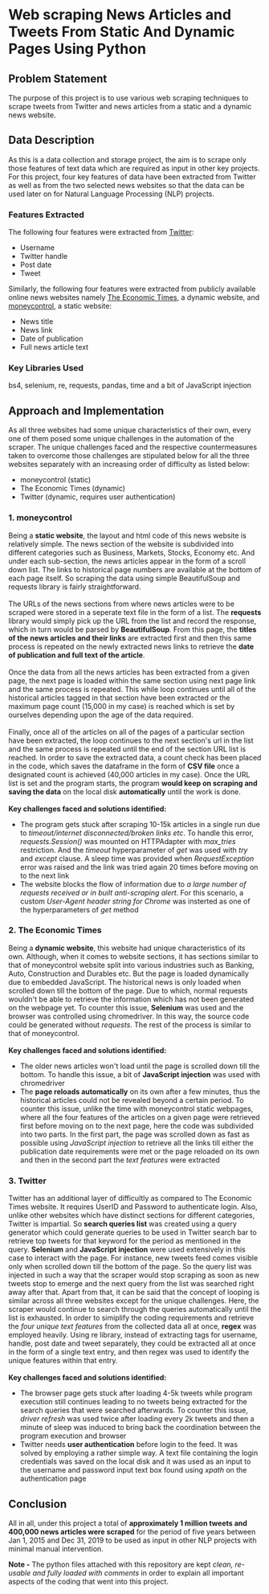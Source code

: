 # Web scraping News Articles and Tweets From Static And Dynamic Pages Using Python
## Problem Statement
The purpose of this project is to use various web scraping techniques to scrape tweets from Twitter and news articles from a static and a dynamic news website.

## Data Description
As this is a data collection and storage project, the aim is to scrape only those features of text data which are required as input in other key projects. For this project, four key features of data have been extracted from Twitter as well as from the two selected news websites so that the data can be used later on for Natural Language Processing (NLP) projects.

### Features Extracted
The following four features were extracted from [Twitter](https://www.twitter.com):
- Username
- Twitter handle
- Post date
- Tweet

Similarly, the following four features were extracted from publicly available online news websites namely [The Economic Times](https://www.economictimes.com), a dynamic website, and [moneycontrol](https://www.moneycontrol.com), a static website:
- News title
- News link
- Date of publication
- Full news article text

### Key Libraries Used
bs4, selenium, re, requests, pandas, time and a bit of JavaScript injection


## Approach and Implementation
As all three websites had some unique characteristics of their own, every one of them posed some unique challenges in the automation of the scraper. The unique challenges faced and the respective countermeasures taken to overcome those challenges are stipulated below for all the three websites separately with an increasing order of difficulty as listed below:
- moneycontrol (static)
- The Economic Times (dynamic)
- Twitter (dynamic, requires user authentication)

### 1. moneycontrol
Being a **static website**, the layout and html code of this news website is relatively simple. The news section of the website is subdivided into different categories such as Business, Markets, Stocks, Economy etc. And under each sub-section, the news articles appear in the form of a scroll down list. The links to historical page numbers are available at the bottom of each page itself.
So scraping the data using simple BeautifulSoup and requests library is fairly straightforward.<br/><br/>
The URLs of the news sections from where news articles were to be scraped were stored in a seperate text file in the form of a list. The **requests** library would simply pick up the URL from the list and record the response, which in turn would be parsed by **BeautifulSoup**. From this page, the **titles of the news articles and their links** are extracted first and then this same process is repeated on the newly extracted news links to retrieve the **date of publication and full text of the article**.<br/><br/>
Once the data from all the news articles has been extracted from a given page, the next page is loaded within the same section using next page link and the same process is repeated. This while loop continues until all of the historical articles tagged in that section have been extracted or the maximum page count (15,000 in my case) is reached which is set by ourselves depending upon the age of the data required.<br/><br/>
Finally, once all of the articles on all of the pages of a particular section have been extracted, the loop continues to the next section's url in the list and the same process is repeated until the end of the section URL list is reached. In order to save the extracted data, a count check has been placed in the code, which saves the dataframe in the form of **CSV file** once a designated count is achieved (40,000 articles in my case). Once the URL list is set and the program starts, the program **would keep on scraping and saving the data** on the local disk **automatically** until the work is done.
<br/>
<br/>
**Key challenges faced and solutions identified:**
- The program gets stuck after scraping 10-15k articles in a single run due to *timeout/internet disconnected/broken links etc*. To handle this error, *requests.Session()* was mounted on HTTPAdapter with *max_tries* restriction. And the *timeout* hyperparameter of *get* was used with *try* and *except* clause. A sleep time was provided when *RequestException* error was raised and the link was tried again 20 times before moving on to the next link
- The website blocks the flow of information due to *a large number of requests received or in built anti-scraping alert*. For this scenario, a custom *User-Agent header string for Chrome* was insterted as one of the hyperparameters of *get* method

### 2. The Economic Times
Being a **dynamic website**, this website had unique characteristics of its own. Although, when it comes to website sections, it has sections similar to that of moneycontrol website split into various industries such as Banking, Auto, Construction and Durables etc. But the page is loaded dynamically due to embedded JavaScript. The historical news is only loaded when scrolled down till the bottom of the page. Due to which, normal requests wouldn't be able to retrieve the information which has not been generated on the webpage yet. To counter this issue, **Selenium** was used and the browser was controlled using chromedriver. In this way, the source code could be generated without *requests*. The rest of the process is similar to that of moneycontrol.
<br/>
<br/>
**Key challenges faced and solutions identified:**
- The older news articles won't load until the page is scrolled down till the bottom. To handle this issue, a bit of **JavaScript injection** was used with chromedriver
- The **page reloads automatically** on its own after a few minutes, thus the historical articles could not be revealed beyond a certain period. To counter this issue, unlike the time with moneycontrol static webpages, where all the four features of the articles on a given page were retrieved first before moving on to the next page, here the code was subdivided into two parts. In the first part, the page was scrolled down as fast as possible using *JavaScript injection* to retrieve all the links till either the publication date requirements were met or the page reloaded on its own and then in the second part the *text features* were extracted

### 3. Twitter
Twitter has an additional layer of difficultly as compared to The Economic Times website. It requires UserID and Password to authenticate login. Also, unlike other websites which have distinct sections for different categories, Twitter is impartial. So **search queries list** was created using a query generator which could generate queries to be used in Twitter search bar to retrieve top tweets for that keyword for the period as mentioned in the query. **Selenium** and **JavaScript injection** were used extensively in this case to interact with the page. For instance, new tweets feed comes visible only when scrolled down till the bottom of the page. So the query list was injected in such a way that the scraper would stop scraping as soon as new tweets stop to emerge and the next query from the list was searched right away after that. Apart from that, it can be said that the concept of looping is similar across all three websites except for the unique challenges. Here, the scraper would continue to search through the queries automatically until the list is exhausted. In order to simiplify the coding requirements and retrieve the *four unique text features* from the collected data all at once, **regex** was employed heavily. Using re library, instead of extracting tags for username, handle, post date and tweet separately, they could be extracted all at once in the form of a single text entry, and then regex was used to identify the unique features within that entry.
<br/>
<br/>
**Key challenges faced and solutions identified:**
- The browser page gets stuck after loading 4-5k tweets while program execution still continues leading to no tweets being extracted for the search queries that were searched afterwards. To counter this issue, *driver refresh* was used twice after loading every 2k tweets and then a minute of sleep was induced to bring back the coordination between the program execution and browser
- Twitter needs **user authentication** before login to the feed. It was solved by employing a rather simple way. A text file containing the login credentials was saved on the local disk and it was used as an input to the username and password input text box found using *xpath* on the authentication page

## Conclusion
All in all, under this project a total of **approximately 1 million tweets and 400,000 news articles were scraped** for the period of five years between Jan 1, 2015 and Dec 31, 2019 to be used as input in other NLP projects with minimal manual intervention.

**Note -** The python files attached with this repository are kept *clean, re-usable and fully loaded with comments* in order to explain all important aspects of the coding that went into this project.
